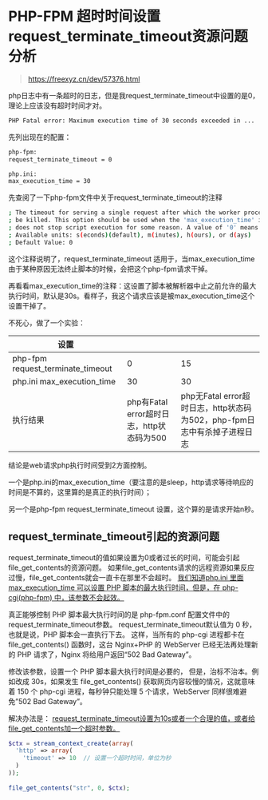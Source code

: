 # PHP-FPM 超时时间设置request_terminate_timeout资源问题分析 
> https://freexyz.cn/dev/57376.html

php日志中有一条超时的日志，但是我request_terminate_timeout中设置的是0，理论上应该没有超时时间才对。

```bash
PHP Fatal error: Maximum execution time of 30 seconds exceeded in ...
```

先列出现在的配置：

```bash
php-fpm:
request_terminate_timeout = 0
```

```bash
php.ini:
max_execution_time = 30
```

先查阅了一下php-fpm文件中关于request_terminate_timeout的注释

```bash
; The timeout for serving a single request after which the worker process will
; be killed. This option should be used when the 'max_execution_time' ini option
; does not stop script execution for some reason. A value of '0' means 'off'.
; Available units: s(econds)(default), m(inutes), h(ours), or d(ays)
; Default Value: 0
```

这个注释说明了，request_terminate_timeout 适用于，当max_execution_time由于某种原因无法终止脚本的时候，会把这个php-fpm请求干掉。

再看看max_execution_time的注释：这设置了脚本被解析器中止之前允许的最大执行时间，默认是30s。看样子，我这个请求应该是被max_execution_time这个设置干掉了。

不死心，做了一个实验：

设置 | &nbsp; | &nbsp;
---|---|---
php-fpm request_terminate_timeout  | 0 | 15
php.ini max_execution_time  | 30 | 30
执行结果 | php有Fatal error超时日志，http状态码为500 | php无Fatal error超时日志，http状态码为502，php-fpm日志中有杀掉子进程日志

结论是web请求php执行时间受到2方面控制。

一个是php.ini的max_execution_time（要注意的是sleep，http请求等待响应的时间是不算的，这里算的是真正的执行时间）；

另一个是php-fpm request_terminate_timeout 设置，这个算的是请求开始n秒。

## request_terminate_timeout引起的资源问题

request_terminate_timeout的值如果设置为0或者过长的时间，可能会引起file_get_contents的资源问题。
如果file_get_contents请求的远程资源如果反应过慢，file_get_contents就会一直卡在那里不会超时。
<u> 我们知道php.ini 里面max_execution_time 可以设置 PHP 脚本的最大执行时间，但是，在 php-cgi(php-fpm) 中，该参数不会起效。</u>

真正能够控制 PHP 脚本最大执行时间的是 php-fpm.conf 配置文件中的request_terminate_timeout参数。
request_terminate_timeout默认值为 0 秒，也就是说，PHP 脚本会一直执行下去。
这样，当所有的 php-cgi 进程都卡在 file_get_contents() 函数时，这台 Nginx+PHP 的 WebServer 已经无法再处理新的 PHP 请求了，Nginx 将给用户返回“502 Bad Gateway”。

修改该参数，设置一个 PHP 脚本最大执行时间是必要的，
但是，治标不治本。例如改成 30s，如果发生 file_get_contents() 获取网页内容较慢的情况，这就意味着 150 个 php-cgi 进程，每秒钟只能处理 5 个请求，WebServer 同样很难避免”502 Bad Gateway”。

解决办法是： <u>request_terminate_timeout设置为10s或者一个合理的值，或者给file_get_contents加一个超时参数。</u>

```php
$ctx = stream_context_create(array(
  'http' => array(
    'timeout' => 10  // 设置一个超时时间，单位为秒
  )
));
 
file_get_contents("str", 0, $ctx);
```





